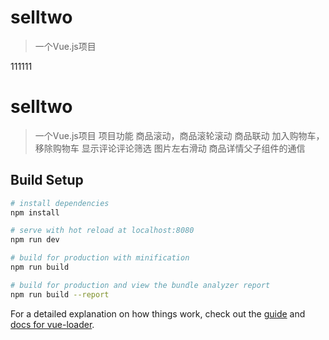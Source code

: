 # selltwo

>一个Vue.js项目

111111
# selltwo

>一个Vue.js项目
>项目功能
商品滚动，商品滚轮滚动
商品联动
加入购物车，移除购物车
显示评论评论筛选
图片左右滑动
商品详情父子组件的通信
## Build Setup
``` bash
# install dependencies
npm install

# serve with hot reload at localhost:8080
npm run dev

# build for production with minification
npm run build

# build for production and view the bundle analyzer report
npm run build --report
```

For a detailed explanation on how things work, check out the [guide](http://vuejs-templates.github.io/webpack/) and [docs for vue-loader](http://vuejs.github.io/vue-loader).



